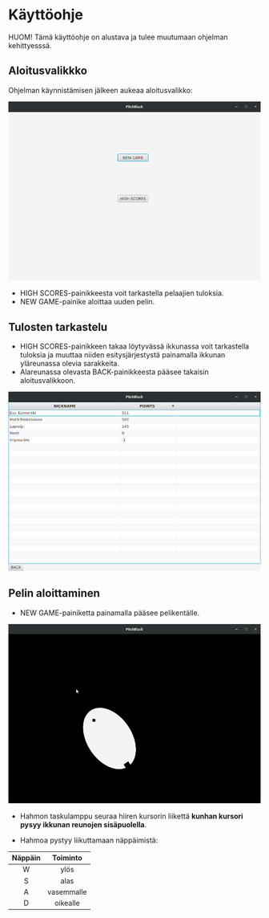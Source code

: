 # Käyttöohje

HUOM! Tämä käyttöohje on alustava ja tulee muutumaan ohjelman kehittyesssä.

## Aloitusvalikkko

Ohjelman käynnistämisen jälkeen aukeaa aloitusvalikko:

<img src="https://github.com/JoonaHa/OTM-harjoitustyo/blob/master/dokumentaatio/ScreenShot_Menu.png" width="800">

* HIGH SCORES-painikkeesta voit tarkastella pelaajien tuloksia.
* NEW GAME-painike aloittaa uuden pelin.

## Tulosten tarkastelu
* HIGH SCORES-painikkeen takaa löytyvässä ikkunassa voit tarkastella tuloksia ja muuttaa niiden esitysjärjestystä painamalla ikkunan yläreunassa olevia sarakkeita.
* Alareunassa olevasta BACK-painikkeesta pääsee takaisin aloitusvalikkoon.
<img src="https://github.com/JoonaHa/OTM-harjoitustyo/blob/master/dokumentaatio/ScreenShot_Scores.png.png" width="800">

## Pelin aloittaminen
* NEW GAME-painiketta painamalla pääsee pelikentälle.
<img src="https://github.com/JoonaHa/OTM-harjoitustyo/blob/master/dokumentaatio/ScreenShot_Game.png" width="800">

* Hahmon taskulamppu seuraa hiiren kursorin liikettä **kunhan kursori pysyy ikkunan reunojen sisäpuolella**.

* Hahmoa pystyy liikuttamaan näppäimistä:


|Näppäin | Toiminto |
|:---:|:-----:|
|  W  | ylös |
|  S  | alas |
|  A  | vasemmalle |
| D   | oikealle |

